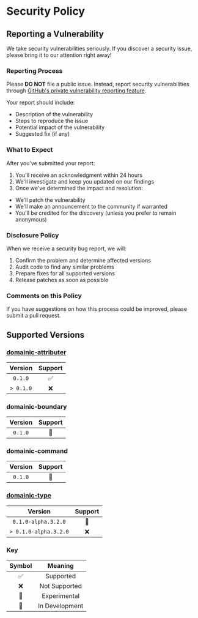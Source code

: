 # Security Policy

## Reporting a Vulnerability

We take security vulnerabilities seriously. If you discover a security issue, please bring it to our attention right away!

### Reporting Process

Please **DO NOT** file a public issue. Instead, report security vulnerabilities through
[GitHub's private vulnerability reporting feature](https://github.com/domainic/domainic/security/advisories/new).

Your report should include:

* Description of the vulnerability
* Steps to reproduce the issue
* Potential impact of the vulnerability
* Suggested fix (if any)

### What to Expect

After you've submitted your report:

1. You'll receive an acknowledgment within 24 hours
2. We'll investigate and keep you updated on our findings
3. Once we've determined the impact and resolution:
* We'll patch the vulnerability
* We'll make an announcement to the community if warranted
* You'll be credited for the discovery (unless you prefer to remain anonymous)

### Disclosure Policy

When we receive a security bug report, we will:

1. Confirm the problem and determine affected versions
2. Audit code to find any similar problems
3. Prepare fixes for all supported versions
4. Release patches as soon as possible

### Comments on this Policy

If you have suggestions on how this process could be improved, please submit a pull request.

## Supported Versions

### [domainic-attributer](https://github.com/domainic/domainic/blob/main/domainic-attributer/README.md)

|  Version  | Support |
|:---------:|:-------:|
|  `0.1.0`  |    ✅   |
| `> 0.1.0` |    ❌   |

### domainic-boundary

| Version | Support |
|:-------:|:-------:|
| `0.1.0` |   🚧    |

### domainic-command

| Version | Support |
|:-------:|:-------:|
| `0.1.0` |   🚧    |

### [domainic-type](https://github.com/domainic/domainic/blob/main/domainic-type/README.md)

|        Version        | Support |
|:---------------------:|:-------:|
|  `0.1.0-alpha.3.2.0`  |   🧪    |
| `> 0.1.0-alpha.3.2.0` |    ❌   |

### Key

| Symbol | Meaning       |
|:------:|:-------------:|
|   ✅   | Supported     |
|   ❌   | Not Supported |
|   🧪   | Experimental  |
|   🚧   | In Development|
